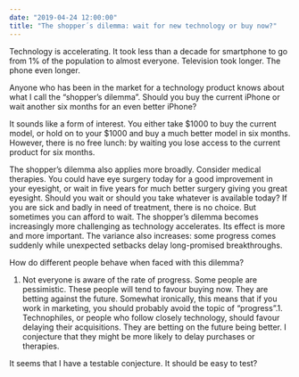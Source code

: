 ```yaml
---
date: "2019-04-24 12:00:00"
title: "The shopper´s dilemma: wait for new technology or buy now?"
---
```




Technology is accelerating. It took less than a decade for smartphone to go from 1% of the population to almost everyone. Television took longer. The phone even longer.

Anyone who has been in the market for a technology product knows about what I call the &ldquo;shopper&rsquo;s dilemma&rdquo;. Should you buy the current iPhone or wait another six months for an even better iPhone?

It sounds like a form of interest. You either take $1000 to buy the current model, or hold on to your $1000 and buy a much better model in six months. However, there is no free lunch: by waiting you lose access to the current product for six months.

The shopper&rsquo;s dilemma also applies more broadly.
Consider medical therapies. You could have eye surgery today for a good improvement in your eyesight, or wait in five years for much better surgery giving you great eyesight. Should you wait or should you take whatever is available today? If you are sick and badly in need of treatment, there is no choice. But sometimes you can afford to wait.
The shopper&rsquo;s dilemma becomes increasingly more challenging as technology accelerates. Its effect is more and more important. The variance also increases: some progress comes suddenly while unexpected setbacks delay long-promised breakthroughs.

How do different people behave when faced with this dilemma?

1. Not everyone is aware of the rate of progress. Some people are pessimistic. These people will tend to favour buying now. They are betting against the future. Somewhat ironically, this means that if you work in marketing, you should probably avoid the topic of &ldquo;progress&rdquo;.1. Technophiles, or people who follow closely technology, should favour delaying their acquisitions. They are betting on the future being better. I conjecture that they might be more likely to delay purchases or therapies.


It seems that I have a testable conjecture. It should be easy to test?

